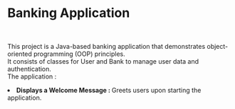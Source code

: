 <h1>Banking Application</h1> <br> 
<p>This project is a Java-based banking application that demonstrates object-oriented programming (OOP) principles.<br>
It consists of classes for User and Bank to manage user data and authentication.<br>
The application : <br>
<li><b>Displays a Welcome Message : </b>Greets users upon starting the application. </li></p>
